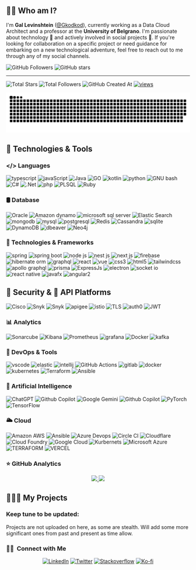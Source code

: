<!--
## Hi there 👋

**Gkodkod/Gkodkod** is a ✨ _special_ ✨ repository because its `README.md` (this file) appears on your GitHub profile.

Here are some ideas to get you started:

- 🔭 I’m currently working on ...
- 🌱 I’m currently learning ...
- 👯 I’m looking to collaborate on ...
- 🤔 I’m looking for help with ...
- 💬 Ask me about ...
- 📫 How to reach me: ...
- 😄 Pronouns: ...
- ⚡ Fun fact: ...
-->

## 👩‍💻 Who am I?

I'm **Gal Levinshtein** ([@Gkodkod](https://r0mymendez.github.io/romymendezblog/blog.html)), currently working as a Data Cloud Architect and a professor at the **University of Belgrano**. I'm passionate about technology 🚀 and actively involved in social projects 🤝. If you're looking for collaboration on a specific project or need guidance for embarking on a new technological adventure, feel free to reach out to me through any of my social channels.

![GitHub Followers](https://img.shields.io/github/followers/r0mymendez?style=social)
![GitHub stars](https://img.shields.io/github/stars/r0mymendez?style=social)

---

![Total Stars](https://img.shields.io/github/stars/Gkodkod?style=social) ![Total Followers](https://img.shields.io/github/followers/Gkodkod?style=social) ![GitHub Created At](https://img.shields.io/github/created-at/Gkodkod/videostore) [![views](https://camo.githubusercontent.com/3e3e7747efe49818fe10a31489748c167238ce43b5fd1cde25453f635a1a3251/68747470733a2f2f6b6f6d617265762e636f6d2f67687076632f3f757365726e616d653d586f6e636961267374796c653d666f722d7468652d626164676526636f6c6f723d6c6967687467726579 "GitHub profile views")](https://github.com/Gkodkod/Simple-View-Counter)

[![github contribution grid snake animation](/output/github-contribution-grid-snake-dark.svg)](/output/github-contribution-grid-snake-dark.svg)

🚀 Technologies & Tools
-----------------------

[](#-technologies--tools)

### </> Languages

[](#languages)

![typescript](https://img.shields.io/badge/TypeScript-007ACC?style=for-the-badge&logo=typescript&logoColor=white) ![javaScript](https://img.shields.io/badge/JavaScript-323330?style=for-the-badge&logo=javascript&logoColor=F7DF1E) ![Java](https://img.shields.io/badge/Java-orange?style=for-the-badge&logo=coffeescript) ![GO](https://img.shields.io/badge/GO-black?style=for-the-badge&logo=GO) ![kotlin](https://img.shields.io/badge/Kotlin-B125EA?style=for-the-badge&logo=kotlin&logoColor=white) ![python](https://img.shields.io/badge/Python-FFD43B?style=for-the-badge&logo=python&logoColor=blue) ![GNU bash](https://img.shields.io/badge/GNU%20Bash-4EAA25?style=for-the-badge&logo=GNU%20Bash&logoColor=white) ![C#](https://img.shields.io/badge/C%23-239120?style=for-the-badge&logo=sharp&logoColor=white) ![.Net](https://img.shields.io/badge/.NET-512BD4?style=for-the-badge&logo=dotnet&logoColor=white) ![php](https://img.shields.io/badge/PHP-777BB4?style=for-the-badge&logo=php&logoColor=white) ![PLSQL](https://img.shields.io/badge/PLSQL-FFD43B?style=for-the-badge&logo=oracle&logoColor=white) ![Ruby](https://img.shields.io/badge/Ruby-CC342D?style=for-the-badge&logo=ruby&logoColor=white) 

### 🛢️ Database

[](#database)
![Oracle](https://img.shields.io/badge/Oracle-F80000?style=for-the-badge&logo=Oracle&logoColor=white) ![Amazon dynamo](https://img.shields.io/badge/Amazon%20DynamoDB-4053D6?style=for-the-badge&logo=Amazon%20DynamoDB&logoColor=white) ![microsoft sql server](https://img.shields.io/badge/Microsoft%20SQL%20Server-CC2927?style=for-the-badge&logo=microsoft%20sql%20server&logoColor=white) ![Elastic Search](https://img.shields.io/badge/Elastic_Search-005571?style=for-the-badge&logo=elasticsearch&logoColor=white) ![mongodb](https://img.shields.io/badge/MongoDB-4EA94B?style=for-the-badge&logo=mongodb&logoColor=white) ![mysql](https://img.shields.io/badge/MySQL-005C84?style=for-the-badge&logo=mysql&logoColor=white) ![postgresql](https://img.shields.io/badge/PostgreSQL-316192?style=for-the-badge&logo=postgresql&logoColor=white) ![Redis](https://img.shields.io/badge/redis-%23DD0031.svg?&style=for-the-badge&logo=redis&logoColor=white) ![Cassandra](https://img.shields.io/badge/Cassandra-1287B1?style=for-the-badge&logo=apache%20cassandra&logoColor=white) ![sqlite](https://img.shields.io/badge/SQLite-003B57?style=for-the-badge&logo=sqlite&logoColor=white) ![DynamoDB](https://img.shields.io/badge/AWS%20DynamoDB-000000?style=for-the-badge&logo=amazon-dynamodb&logoColor=white) ![dbeaver](https://img.shields.io/badge/dbeaver-382923?style=for-the-badge&logo=dbeaver&logoColor=white) ![Neo4j](https://img.shields.io/badge/Neo4j-018bff?style=for-the-badge&logo=neo4j&logoColor=white) 





### 🧩 Technologies & Frameworks

[](#technologies--frameworks)
![spring](https://img.shields.io/badge/Spring-6DB33F?style=for-the-badge&logo=spring&logoColor=white) ![spring boot](https://img.shields.io/badge/Spring_Boot-6DB33F?style=for-the-badge&logo=spring-boot&logoColor=white) ![node js](https://img.shields.io/badge/node.js-6DA55F?style=for-the-badge&logo=node.js&logoColor=white) ![nest js](https://img.shields.io/badge/nestjs-%23E0234E.svg?&style=for-the-badge&logo=nestjs&logoColor=white) ![next js](https://img.shields.io/badge/Next-black?style=for-the-badge&logo=next.js&logoColor=white) ![firebase](https://img.shields.io/badge/firebase-ffca28?style=for-the-badge&logo=firebase&logoColor=black) ![hibernate orm](https://img.shields.io/badge/Hibernate-596660?style=for-the-badge&logo=hibernate&logoColor=white) ![graphql](https://img.shields.io/badge/-GraphQL-E10098?style=for-the-badge&logo=graphql&logoColor=white) ![react](https://img.shields.io/badge/React-20232A?style=for-the-badge&logo=react&logoColor=61DAFB) ![vue](https://img.shields.io/badge/Vue.js-4FC08D?style=for-the-badge&logo=vuedotjs&logoColor=white) ![css3](https://img.shields.io/badge/CSS3-1572B6?style=for-the-badge&logo=css3&logoColor=white) ![html5](https://img.shields.io/badge/HTML5-E34F26?style=for-the-badge&logo=html5&logoColor=white) ![tailwindcss](https://img.shields.io/badge/Tailwind_CSS-38B2AC?style=for-the-badge&logo=tailwind-css&logoColor=white) ![apollo graphql](https://img.shields.io/badge/-Apollo%20GraphQL-311C87?style=for-the-badge&logo=apollo-graphql&logoColor=white) ![prisma](https://img.shields.io/badge/Prisma-2D3748?style=for-the-badge&logo=prisma&logoColor=white) ![ExpressJs](https://img.shields.io/badge/Express%20js-000000?style=for-the-badge&logo=express&logoColor=white) ![electron](https://img.shields.io/badge/Electron-18305A?style=for-the-badge&logo=electron&logoColor=white) ![socket io](https://img.shields.io/badge/Socket.io-010101?style=for-the-badge&logo=socket.io&logoColor=white) ![react native](https://img.shields.io/badge/React_Native-20232A?style=for-the-badge&logo=react&logoColor=61DAFB) ![javafx](https://img.shields.io/badge/javafx-000000?style=for-the-badge&logo=java&logoColor=white) ![angular2](https://img.shields.io/badge/angular2-%23DD0031.svg?&style=for-the-badge&logo=angular&logoColor=white)


## 🔐 Security & 🔗 API Platforms
![Cisco](https://img.shields.io/badge/CISCO-1BA0D7?style=for-the-badge&logo=cisco&logoColor=white) ![Snyk](https://img.shields.io/badge/Snyk-4C4A73?style=for-the-badge&logo=snyk&logoColor=white) ![Snyk](https://img.shields.io/badge/Spring_Security-6DB33F?style=for-the-badge&logo=Spring-Security&logoColor=white) ![apigee](https://img.shields.io/badge/Apigee-4C4A73?style=for-the-badge&logo=apigee&logoColor=white) ![istio](https://img.shields.io/badge/Istio-466BB0?style=for-the-badge&logo=Istio&logoColor=white) ![TLS](https://img.shields.io/badge/TLS-007ACC?style=for-the-badge&logo=TLS&logoColor=white) ![auth0](https://img.shields.io/badge/Auth0-FFCD00?style=for-the-badge&logo=auth0&logoColor=white) ![JWT](https://img.shields.io/badge/JWT-000000?style=for-the-badge&logo=JSON%20web%20tokens&logoColor=white) 


### 📊 Analytics

[](#analytics)

![Sonarcube](https://img.shields.io/badge/Sonarqube-5190cf?tyle=for-the-badge&logo=sonarqube&logoColor=white) ![Kibana](https://img.shields.io/badge/Kibana-005571?style=for-the-badge&logo=Kibana&logoColor=white) ![Prometheus](https://img.shields.io/badge/Prometheus-E6522D?style=for-the-badge&logo=Prometheus&logoColor=white) ![grafana](https://img.shields.io/badge/Grafana-F46800?style=for-the-badge&logo=grafana&logoColor=white) ![Docker](https://img.shields.io/badge/Docker-2496ED?style=for-the-badge&logo=docker&logoColor=white) ![kafka](https://img.shields.io/badge/Kafka-000000?style=for-the-badge&logo=kafka&logoColor=white)



### 🐳 DevOps & Tools

[](#devops--tools)


![vscode](https://img.shields.io/badge/VSCode-0078D4?style=for-the-badge&logo=visual%20studio%20code&logoColor=white) ![elastic](https://img.shields.io/badge/Elastic_Search-005571?style=for-the-badge&logo=elasticsearch&logoColor=white) ![intellij](https://img.shields.io/badge/IntelliJ%20IDEA-000000?style=for-the-badge&logo=IntelliJ%20IDEA&logoColor=white) ![GitHub Actions](https://img.shields.io/badge/GitHub_Actions-2088FF?style=for-the-badge&logo=github-actions&logoColor=white)  ![gitlab](https://img.shields.io/badge/GitLab-FC6D26?style=for-the-badge&logo=gitlab&logoColor=white) ![docker](https://img.shields.io/badge/Docker-2496ED?style=for-the-badge&logo=docker&logoColor=white) ![kubernetes](https://img.shields.io/badge/kubernetes-326CE5?style=for-the-badge&logo=kubernetes&logoColor=white) ![Terraform](https://img.shields.io/badge/Terraform-7B42BC?style=for-the-badge&logo=terraform&logoColor=white) ![Ansible](https://img.shields.io/badge/Ansible-000000?style=for-the-badge&logo=ansible&logoColor=white)

### 🤖 Artificial Intelligence

[](#artificial-intelligence)

![ChatGPT](https://img.shields.io/badge/ChatGPT-74aa9c?style=for-the-badge&logo=openai&logoColor=white) ![Github Copilot](https://img.shields.io/badge/github%20copilot-000000?style=for-the-badge&logo=githubcopilot&logoColor=white) ![Google Gemini](https://img.shields.io/badge/Google%20Gemini-8E75B2?style=for-the-badge&logo=googlegemini&logoColor=white) ![Github Copilot](https://img.shields.io/badge/ChatGPT-74aa9c?style=for-the-badge&logo=openai&logoColor=white) ![PyTorch](https://img.shields.io/badge/PyTorch-EE4C2C?style=for-the-badge&logo=pytorch&logoColor=white) ![TensorFlow](https://img.shields.io/badge/TensorFlow-FF6F00?style=for-the-badge&logo=tensorflow&logoColor=white)

### 🌥️ Cloud

[](#cloud)

![Amazon AWS](https://img.shields.io/badge/Amazon_AWS-FF9900?style=for-the-badge&logo=amazonaws&logoColor=white) ![Ansible](https://img.shields.io/badge/Ansible-000000?style=for-the-badge&logo=ansible&logoColor=white) ![Azure Devops](https://img.shields.io/badge/Azure_DevOps-0078D7?style=for-the-badge&logo=azure-devops&logoColor=white) ![Circle CI](https://img.shields.io/badge/circleci-343434?style=for-the-badge&logo=circleci&logoColor=white) ![Cloudflare](https://img.shields.io/badge/Cloudflare-F38020?style=for-the-badge&logo=Cloudflare&logoColor=white) ![Cloud Foundry](https://img.shields.io/badge/Cloud%20Foundry-0C9ED5?style=for-the-badge&logo=Cloud%20Foundry&logoColor=white) ![Google Cloud](https://img.shields.io/badge/Google_Cloud-4285F4?style=for-the-badge&logo=google-cloud&logoColor=white) ![Kurbernets](https://img.shields.io/badge/Kubernetes-3069DE?style=for-the-badge&logo=kubernetes&logoColor=white) ![Microsoft Azure](https://img.shields.io/badge/microsoft%20azure-0089D6?style=for-the-badge&logo=microsoft-azure&logoColor=white) ![TERRAFORM](https://img.shields.io/badge/Terraform-7B42BC?style=for-the-badge&logo=terraform&logoColor=white) ![VERCEL](https://img.shields.io/badge/Vercel-000000?style=for-the-badge&logo=vercel&logoColor=white)

### ⭐ GitHub Analytics
<p align="center">
<a href="https://github.com/Gkodkod">
  <img height="180em" src="https://github-readme-stats-eight-theta.vercel.app/api?username=ShubhamSarda&show_icons=true&theme=buefy&include_all_commits=true&count_private=true"/>
  <img height="180em" src="https://github-readme-stats-eight-theta.vercel.app/api/top-langs/?username=Gkodkod&layout=compact&langs_count=8&theme=buefy"/>
</a>
</p>

👨🏻‍💻 My Projects
-------------
[](#-my-projects)

### Keep tune to be updated:

[](#to-be-updated)

Projects are not uploaded on here, as some are stealth.  Will add some more significant ones from past and present as time allow.

### 🤝🏻 &nbsp;Connect with Me 

<p align="center">
<a href="https://www.linkedin.com/in/gallevin/"><img alt="LinkedIn" src="https://img.shields.io/badge/LinkedIn-0077B5?style=for-the-badge&logo=linkedin&logoColor=white"></a>
<a href="https://twitter.com/gkodkod"><img alt="Twitter" src="https://img.shields.io/badge/Twitter-1DA1F2?style=for-the-badge&logo=twitter&logoColor=white"></a> <a href="https://stackoverflow.com/users/4301478/kodkod-gates?tab=profile/"><img alt="Stackoverflow" src="https://img.shields.io/badge/Stack_Overflow-FE7A16?style=for-the-badge&logo=stack-overflow&logoColor=white"></a> <a href="https://ko-fi.com/gallevin"><img alt="Ko-fi" title="By me a coffee" src="https://img.shields.io/badge/-Buy%20me%20a%20coffee-FF5E5B?style=for-the-badge&logo=ko-fi&logoColor=white"/></a>
</p>


<!--
<a href="https://t.me/skyporker_channel"><img align="right" alt="Telegram channel" src="https://img.shields.io/badge/dynamic/json?logo=telegram&label=%40skyporker_channel&labelColor=282c34&suffix=+members&color=2CA5E0&query=%24.data.totalSubs&url=https%3A%2F%2Fapi.spencerwoo.com%2Fsubstats%2F%3Fsource%3Dtelegram%26queryKey%3Dskyporker_channel&longCache=true"/></a>

<a href="https://www.unwiredlearning.com/"><img alt="Website" src="https://img.shields.io/badge/website-unwiredlearning.com-green"></a>
<a href="https://www.instagram.com/shubham.ul/"><img alt="Instagram" src="https://img.shields.io/badge/instagram-shubham.ul-red"></a>
</p>
-->